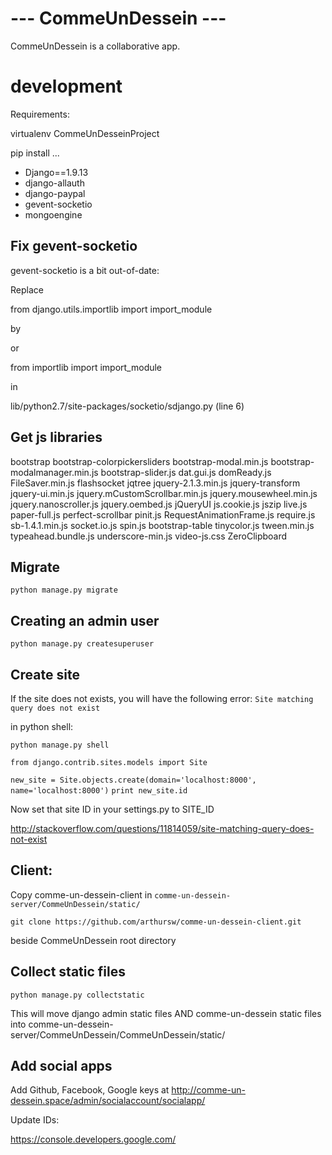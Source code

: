 # --- CommeUnDessein --- #

CommeUnDessein is a collaborative app.

# development

Requirements:

virtualenv CommeUnDesseinProject

pip install ...

 - Django==1.9.13
 - django-allauth
 - django-paypal
 - gevent-socketio
 - mongoengine


## Fix gevent-socketio

gevent-socketio is a bit out-of-date:

Replace

from django.utils.importlib import import_module

by



or 

from importlib import import_module

in

lib/python2.7/site-packages/socketio/sdjango.py (line 6)


## Get js libraries

bootstrap
bootstrap-colorpickersliders
bootstrap-modal.min.js
bootstrap-modalmanager.min.js
bootstrap-slider.js
dat.gui.js
domReady.js
FileSaver.min.js
flashsocket
jqtree
jquery-2.1.3.min.js
jquery-transform
jquery-ui.min.js
jquery.mCustomScrollbar.min.js
jquery.mousewheel.min.js
jquery.nanoscroller.js
jquery.oembed.js
jQueryUI
js.cookie.js
jszip
live.js
paper-full.js
perfect-scrollbar
pinit.js
RequestAnimationFrame.js
require.js
sb-1.4.1.min.js
socket.io.js
spin.js
bootstrap-table
tinycolor.js
tween.min.js
typeahead.bundle.js
underscore-min.js
video-js.css
ZeroClipboard

## Migrate

`python manage.py migrate`


## Creating an admin user

`python manage.py createsuperuser`

## Create site

If the site does not exists, you will have the following error: `Site matching query does not exist`

in python shell:

`python manage.py shell`


`from django.contrib.sites.models import Site`

`new_site = Site.objects.create(domain='localhost:8000', name='localhost:8000')`
`print new_site.id`

Now set that site ID in your settings.py to SITE_ID

http://stackoverflow.com/questions/11814059/site-matching-query-does-not-exist


## Client:

Copy comme-un-dessein-client in `comme-un-dessein-server/CommeUnDessein/static/`

`git clone https://github.com/arthursw/comme-un-dessein-client.git`

beside CommeUnDessein root directory

## Collect static files

`python manage.py collectstatic`

This will move django admin static files AND comme-un-dessein static files into comme-un-dessein-server/CommeUnDessein/CommeUnDessein/static/

## Add social apps

Add Github, Facebook, Google keys at http://comme-un-dessein.space/admin/socialaccount/socialapp/

Update IDs:

https://console.developers.google.com/
